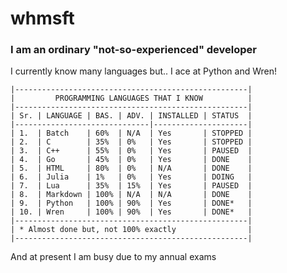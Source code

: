 # whmsft

### I am an ordinary "not-so-experienced" developer

 I currently know many languages but.. I ace at Python and Wren!
 
 ```
|----------------------------------------------------|
|         PROGRAMMING LANGUAGES THAT I KNOW          |
|----------------------------------------------------|
| Sr. | LANGUAGE | BAS. | ADV. | INSTALLED | STATUS  |
|------------------------------|---------------------|
| 1.  | Batch    | 60%  | N/A  | Yes       | STOPPED |
| 2.  | C        | 35%  | 0%   | Yes       | STOPPED |
| 3.  | C++      | 55%  | 0%   | Yes       | PAUSED  |
| 4.  | Go       | 45%  | 0%   | Yes       | DONE    |
| 5.  | HTML     | 80%  | 0%   | N/A       | DONE    |
| 6.  | Julia    | 1%   | 0%   | Yes       | DOING   |
| 7.  | Lua      | 35%  | 15%  | Yes       | PAUSED  |
| 8.  | Markdown | 100% | N/A  | N/A       | DONE    |
| 9.  | Python   | 100% | 90%  | Yes       | DONE*   |
| 10. | Wren     | 100% | 90%  | Yes       | DONE*   |
|----------------------------------------------------|
| * Almost done but, not 100% exactly                |
|----------------------------------------------------|
 ```

And at present I am busy due to my annual exams
